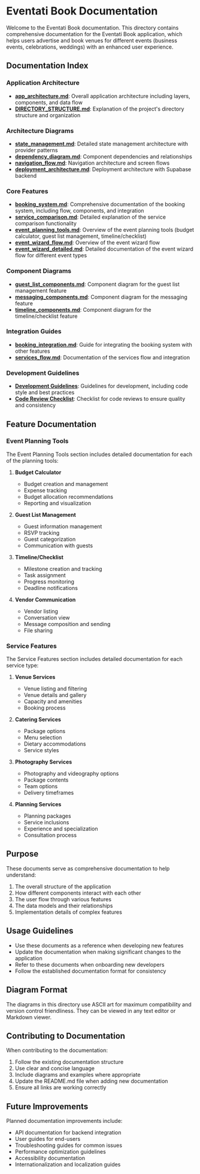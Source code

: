 # Eventati Book Documentation

Welcome to the Eventati Book documentation. This directory contains comprehensive documentation for the Eventati Book application, which helps users advertise and book venues for different events (business events, celebrations, weddings) with an enhanced user experience.

## Documentation Index

### Application Architecture

- **[app_architecture.md](app_architecture.md)**: Overall application architecture including layers, components, and data flow
- **[DIRECTORY_STRUCTURE.md](../DIRECTORY_STRUCTURE.md)**: Explanation of the project's directory structure and organization

### Architecture Diagrams

- **[state_management.md](architecture_diagrams/state_management.md)**: Detailed state management architecture with provider patterns
- **[dependency_diagram.md](architecture_diagrams/dependency_diagram.md)**: Component dependencies and relationships
- **[navigation_flow.md](architecture_diagrams/navigation_flow.md)**: Navigation architecture and screen flows
- **[deployment_architecture.md](architecture_diagrams/deployment_architecture.md)**: Deployment architecture with Supabase backend

### Core Features

- **[booking_system.md](booking_system.md)**: Comprehensive documentation of the booking system, including flow, components, and integration
- **[service_comparison.md](service_comparison.md)**: Detailed explanation of the service comparison functionality
- **[event_planning_tools.md](event_planning_tools.md)**: Overview of the event planning tools (budget calculator, guest list management, timeline/checklist)
- **[event_wizard_flow.md](event_wizard_flow.md)**: Overview of the event wizard flow
- **[event_wizard_detailed.md](event_wizard_detailed.md)**: Detailed documentation of the event wizard flow for different event types

### Component Diagrams

- **[guest_list_components.md](component_diagrams/guest_list_components.md)**: Component diagram for the guest list management feature
- **[messaging_components.md](component_diagrams/messaging_components.md)**: Component diagram for the messaging feature
- **[timeline_components.md](component_diagrams/timeline_components.md)**: Component diagram for the timeline/checklist feature

### Integration Guides

- **[booking_integration.md](booking_integration.md)**: Guide for integrating the booking system with other features
- **[services_flow.md](services_flow.md)**: Documentation of the services flow and integration

### Development Guidelines

- **[Development Guidelines](../DEVELOPMENT_GUIDELINES.md)**: Guidelines for development, including code style and best practices
- **[Code Review Checklist](../CODE_REVIEW_CHECKLIST.md)**: Checklist for code reviews to ensure quality and consistency

## Feature Documentation

### Event Planning Tools

The Event Planning Tools section includes detailed documentation for each of the planning tools:

1. **Budget Calculator**
   - Budget creation and management
   - Expense tracking
   - Budget allocation recommendations
   - Reporting and visualization

2. **Guest List Management**
   - Guest information management
   - RSVP tracking
   - Guest categorization
   - Communication with guests

3. **Timeline/Checklist**
   - Milestone creation and tracking
   - Task assignment
   - Progress monitoring
   - Deadline notifications

4. **Vendor Communication**
   - Vendor listing
   - Conversation view
   - Message composition and sending
   - File sharing

### Service Features

The Service Features section includes detailed documentation for each service type:

1. **Venue Services**
   - Venue listing and filtering
   - Venue details and gallery
   - Capacity and amenities
   - Booking process

2. **Catering Services**
   - Package options
   - Menu selection
   - Dietary accommodations
   - Service styles

3. **Photography Services**
   - Photography and videography options
   - Package contents
   - Team options
   - Delivery timeframes

4. **Planning Services**
   - Planning packages
   - Service inclusions
   - Experience and specialization
   - Consultation process

## Purpose

These documents serve as comprehensive documentation to help understand:

1. The overall structure of the application
2. How different components interact with each other
3. The user flow through various features
4. The data models and their relationships
5. Implementation details of complex features

## Usage Guidelines

- Use these documents as a reference when developing new features
- Update the documentation when making significant changes to the application
- Refer to these documents when onboarding new developers
- Follow the established documentation format for consistency

## Diagram Format

The diagrams in this directory use ASCII art for maximum compatibility and version control friendliness. They can be viewed in any text editor or Markdown viewer.

## Contributing to Documentation

When contributing to the documentation:

1. Follow the existing documentation structure
2. Use clear and concise language
3. Include diagrams and examples where appropriate
4. Update the README.md file when adding new documentation
5. Ensure all links are working correctly

## Future Improvements

Planned documentation improvements include:

- API documentation for backend integration
- User guides for end-users
- Troubleshooting guides for common issues
- Performance optimization guidelines
- Accessibility documentation
- Internationalization and localization guides
